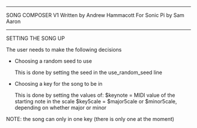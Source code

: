 -------------------------------------------------------------------------------------------

  SONG COMPOSER V1
    Written by Andrew Hammacott
    For Sonic Pi by Sam Aaron

-------------------------------------------------------------------------------------------

  SETTING THE SONG UP

  The user needs to make the following decisions

  - Choosing a random seed to use
  
      This is done by setting the seed in the use_random_seed line
   
   - Choosing a key for the song to be in
   
      This is done by setting the values of:
	    $keynote = MIDI value of the starting note in the scale
		$key5cale = $major5cale or $minor5cale, depending on whether major or minor

  NOTE: the song can only in one key (there is only one at the moment)

